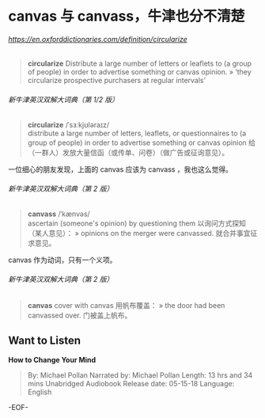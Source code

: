 # canvas 与 canvass，牛津也分不清楚


###### https://en.oxforddictionaries.com/definition/circularize
>**circularize**
Distribute a large number of letters or leaflets to (a group of people) in order to advertise something or canvas opinion.
» ‘they circularize prospective purchasers at regular intervals’

###### 新牛津英汉双解大词典（第 1/2 版）
>**circularize** /ˈsɜːkjʊləraɪz/  
distribute a large number of letters, leaflets, or questionnaires to (a group of people) in order to advertise something or canvas opinion 给（一群人）发放大量信函（或传单、问卷）（做广告或征询意见）。


一位细心的朋友发现，上面的 canvas 应该为 canvass ，我也这么觉得。


###### 新牛津英汉双解大词典（第 2 版）
>**canvass** /ˈkænvəs/  
ascertain (someone's opinion) by questioning them 以询问方式探知（某人意见）：
» opinions on the merger were canvassed. 就合并事宜征求意见。

canvas 作为动词，只有一个义项。

###### 新牛津英汉双解大词典（第 2 版）
>**canvas**
cover with canvas 用帆布覆盖：
» the door had been canvassed over. 门被盖上帆布。


## Want to Listen
**How to Change Your Mind**
>By: Michael Pollan
Narrated by: Michael Pollan
Length: 13 hrs and 34 mins
Unabridged Audiobook
Release date: 05-15-18
Language: English

-EOF-
